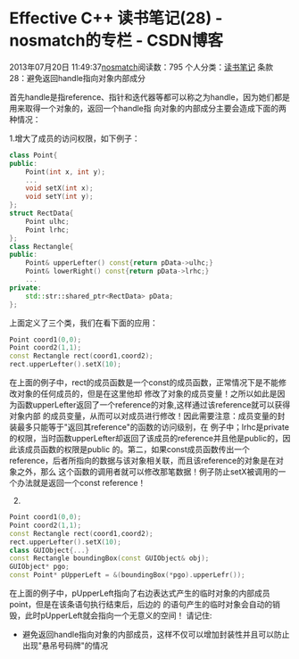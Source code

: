 # Effective C++ 读书笔记(28) - nosmatch的专栏 - CSDN博客
2013年07月20日 11:49:37[nosmatch](https://me.csdn.net/HDUTigerkin)阅读数：795
个人分类：[读书笔记](https://blog.csdn.net/HDUTigerkin/article/category/1432055)
条款28：避免返回handle指向对象内部成分
> 
首先handle是指reference、指针和迭代器等都可以称之为handle，因为她们都是用来取得一个对象的，返回一个handle指
向对象的内部成分主要会造成下面的两种情况：
> 
1.增大了成员的访问权限，如下例子：
```cpp
class Point{
public:
	Point(int x, int y);
	...
	void setX(int x);
	void setY(int y);
};
struct RectData{
	Point ulhc;
	Point lrhc;
};
class Rectangle{
public:
	Point& upperLefter() const{return pData->ulhc;}
	Point& lowerRight() const{return pData->lrhc;}
	...
private:
	std::str::shared_ptr<RectData> pData;
};
```
上面定义了三个类，我们在看下面的应用：
```cpp
Point coord1(0,0);
Point coord2(1,1);
const Rectangle rect(coord1,coord2);
rect.upperLefter().setX(10);
```
> 
在上面的例子中，rect的成员函数是一个const的成员函数，正常情况下是不能修改对象的任何成员的，但是在这里他却
修改了对象的成员变量！之所以如此是因为函数upperLefter返回了一个reference的对象,这样通过该reference就可以获得对象内部
的成员变量，从而可以对成员进行修改！因此需要注意：成员变量的封装最多只能等于"返回其reference"的函数的访问级别，在
例子中；lrhc是private的权限，当时函数upperLefter却返回了该成员的reference并且他是public的，因此该成员函数的权限是public
的。第二，如果const成员函数传出一个reference，后者所指向的数据与该对象相关联，而且该reference的对象是在对象之外，那么
这个函数的调用者就可以修改那笔数据！例子防止setX被调用的一个办法就是返回一个const reference！
> 
2.
```cpp
Point coord1(0,0);
Point coord2(1,1);
const Rectangle rect(coord1,coord2);
rect.upperLefter().setX(10);
class GUIObject{...}
const Rectangle boundingBox(const GUIObject& obj);
GUIObject* pgo;
const Point* pUpperLeft = &(boundingBox(*pgo).upperLefr());
```
在上面的例子中，pUpperLeft指向了右边表达式产生的临时对象的内部成员point，但是在该条语句执行结束后，后边的
的语句产生的临时对象会自动的销毁，此时pUpperLeft就会指向一个无意义的空间！
请记住:
- 避免返回handle指向对象的内部成员，这样不仅可以增加封装性并且可以防止出现"悬吊号码牌"的情况
